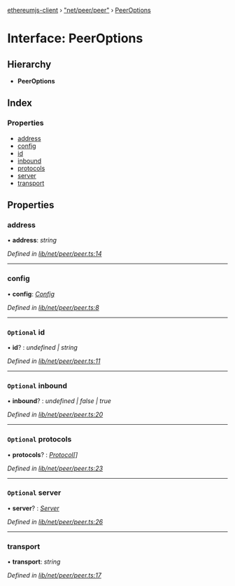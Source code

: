 [ethereumjs-client](../README.md) › ["net/peer/peer"](../modules/_net_peer_peer_.md) › [PeerOptions](_net_peer_peer_.peeroptions.md)

# Interface: PeerOptions

## Hierarchy

* **PeerOptions**

## Index

### Properties

* [address](_net_peer_peer_.peeroptions.md#address)
* [config](_net_peer_peer_.peeroptions.md#config)
* [id](_net_peer_peer_.peeroptions.md#optional-id)
* [inbound](_net_peer_peer_.peeroptions.md#optional-inbound)
* [protocols](_net_peer_peer_.peeroptions.md#optional-protocols)
* [server](_net_peer_peer_.peeroptions.md#optional-server)
* [transport](_net_peer_peer_.peeroptions.md#transport)

## Properties

###  address

• **address**: *string*

*Defined in [lib/net/peer/peer.ts:14](https://github.com/ethereumjs/ethereumjs-client/blob/master/lib/net/peer/peer.ts#L14)*

___

###  config

• **config**: *[Config](../classes/_config_.config.md)*

*Defined in [lib/net/peer/peer.ts:8](https://github.com/ethereumjs/ethereumjs-client/blob/master/lib/net/peer/peer.ts#L8)*

___

### `Optional` id

• **id**? : *undefined | string*

*Defined in [lib/net/peer/peer.ts:11](https://github.com/ethereumjs/ethereumjs-client/blob/master/lib/net/peer/peer.ts#L11)*

___

### `Optional` inbound

• **inbound**? : *undefined | false | true*

*Defined in [lib/net/peer/peer.ts:20](https://github.com/ethereumjs/ethereumjs-client/blob/master/lib/net/peer/peer.ts#L20)*

___

### `Optional` protocols

• **protocols**? : *[Protocol](../classes/_net_protocol_protocol_.protocol.md)[]*

*Defined in [lib/net/peer/peer.ts:23](https://github.com/ethereumjs/ethereumjs-client/blob/master/lib/net/peer/peer.ts#L23)*

___

### `Optional` server

• **server**? : *[Server](../classes/_net_server_server_.server.md)*

*Defined in [lib/net/peer/peer.ts:26](https://github.com/ethereumjs/ethereumjs-client/blob/master/lib/net/peer/peer.ts#L26)*

___

###  transport

• **transport**: *string*

*Defined in [lib/net/peer/peer.ts:17](https://github.com/ethereumjs/ethereumjs-client/blob/master/lib/net/peer/peer.ts#L17)*
